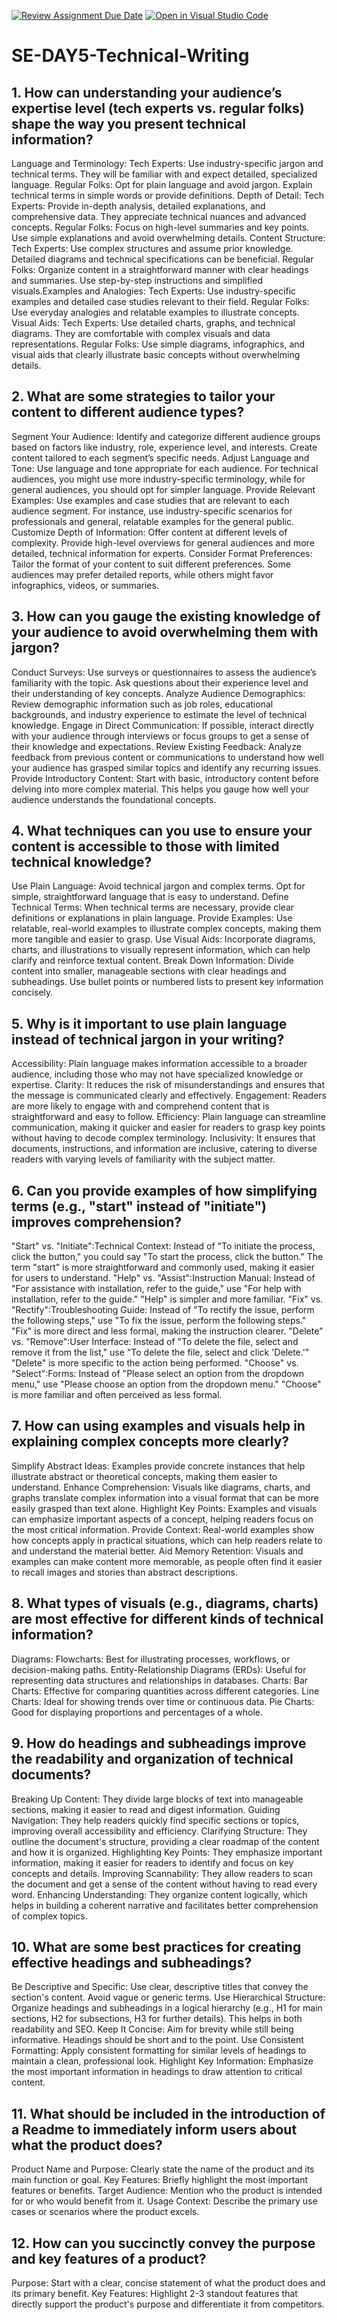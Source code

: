 [![Review Assignment Due Date](https://classroom.github.com/assets/deadline-readme-button-22041afd0340ce965d47ae6ef1cefeee28c7c493a6346c4f15d667ab976d596c.svg)](https://classroom.github.com/a/zsAR-pyY)
[![Open in Visual Studio Code](https://classroom.github.com/assets/open-in-vscode-2e0aaae1b6195c2367325f4f02e2d04e9abb55f0b24a779b69b11b9e10269abc.svg)](https://classroom.github.com/online_ide?assignment_repo_id=15649135&assignment_repo_type=AssignmentRepo)
# SE-DAY5-Technical-Writing
## 1. How can understanding your audience’s expertise level (tech experts vs. regular folks) shape the way you present technical information?
Language and Terminology:
Tech Experts: Use industry-specific jargon and technical terms. They will be familiar with and expect detailed, specialized language.
Regular Folks: Opt for plain language and avoid jargon. Explain technical terms in simple words or provide definitions.
Depth of Detail:
Tech Experts: Provide in-depth analysis, detailed explanations, and comprehensive data. They appreciate technical nuances and advanced concepts.
Regular Folks: Focus on high-level summaries and key points. Use simple explanations and avoid overwhelming details.
Content Structure:
Tech Experts: Use complex structures and assume prior knowledge. Detailed diagrams and technical specifications can be beneficial.
Regular Folks: Organize content in a straightforward manner with clear headings and summaries. 
Use step-by-step instructions and simplified visuals.Examples and Analogies:
Tech Experts: Use industry-specific examples and detailed case studies relevant to their field.
Regular Folks: Use everyday analogies and relatable examples to illustrate concepts.
Visual Aids:
Tech Experts: Use detailed charts, graphs, and technical diagrams. They are comfortable with complex visuals and data representations.
Regular Folks: Use simple diagrams, infographics, and visual aids that clearly illustrate basic concepts without overwhelming details.

## 2. What are some strategies to tailor your content to different audience types?
Segment Your Audience: Identify and categorize different audience groups based on factors like industry, role, experience level, and interests. Create content tailored to each segment’s specific needs.
Adjust Language and Tone: Use language and tone appropriate for each audience. For technical audiences, you might use more industry-specific terminology, while for general audiences, you should opt for simpler language.
Provide Relevant Examples: Use examples and case studies that are relevant to each audience segment. For instance, use industry-specific scenarios for professionals and general, relatable examples for the general public.
Customize Depth of Information: Offer content at different levels of complexity. Provide high-level overviews for general audiences and more detailed, technical information for experts.
Consider Format Preferences: Tailor the format of your content to suit different preferences. Some audiences may prefer detailed reports, while others might favor infographics, videos, or summaries.
## 3. How can you gauge the existing knowledge of your audience to avoid overwhelming them with jargon?
Conduct Surveys: Use surveys or questionnaires to assess the audience’s familiarity with the topic. Ask questions about their experience level and their understanding of key concepts.
Analyze Audience Demographics: Review demographic information such as job roles, educational backgrounds, and industry experience to estimate the level of technical knowledge.
Engage in Direct Communication: If possible, interact directly with your audience through interviews or focus groups to get a sense of their knowledge and expectations.
Review Existing Feedback: Analyze feedback from previous content or communications to understand how well your audience has grasped similar topics and identify any recurring issues.
Provide Introductory Content: Start with basic, introductory content before delving into more complex material. This helps you gauge how well your audience understands the foundational concepts.

## 4. What techniques can you use to ensure your content is accessible to those with limited technical knowledge?
Use Plain Language: Avoid technical jargon and complex terms. Opt for simple, straightforward language that is easy to understand.
Define Technical Terms: When technical terms are necessary, provide clear definitions or explanations in plain language.
Provide Examples: Use relatable, real-world examples to illustrate complex concepts, making them more tangible and easier to grasp.
Use Visual Aids: Incorporate diagrams, charts, and illustrations to visually represent information, which can help clarify and reinforce textual content.
Break Down Information: Divide content into smaller, manageable sections with clear headings and subheadings. Use bullet points or numbered lists to present key information concisely.

## 5. Why is it important to use plain language instead of technical jargon in your writing?
Accessibility: Plain language makes information accessible to a broader audience, including those who may not have specialized knowledge or expertise.
Clarity: It reduces the risk of misunderstandings and ensures that the message is communicated clearly and effectively.
Engagement: Readers are more likely to engage with and comprehend content that is straightforward and easy to follow.
Efficiency: Plain language can streamline communication, making it quicker and easier for readers to grasp key points without having to decode complex terminology.
Inclusivity: It ensures that documents, instructions, and information are inclusive, catering to diverse readers with varying levels of familiarity with the subject matter.

## 6. Can you provide examples of how simplifying terms (e.g., "start" instead of "initiate") improves comprehension?
"Start" vs. "Initiate":Technical Context: Instead of "To initiate the process, click the button," you could say "To start the process, click the button." The term "start" is more straightforward and commonly used, making it easier for users to understand.
"Help" vs. "Assist":Instruction Manual: Instead of "For assistance with installation, refer to the guide," use "For help with installation, refer to the guide." "Help" is simpler and more familiar.
"Fix" vs. "Rectify":Troubleshooting Guide: Instead of "To rectify the issue, perform the following steps," use "To fix the issue, perform the following steps." "Fix" is more direct and less formal, making the instruction clearer.
"Delete" vs. "Remove":User Interface: Instead of "To delete the file, select and remove it from the list," use "To delete the file, select and click 'Delete.'" "Delete" is more specific to the action being performed.
"Choose" vs. "Select":Forms: Instead of "Please select an option from the dropdown menu," use "Please choose an option from the dropdown menu." "Choose" is more familiar and often perceived as less formal.

## 7. How can using examples and visuals help in explaining complex concepts more clearly?
Simplify Abstract Ideas: Examples provide concrete instances that help illustrate abstract or theoretical concepts, making them easier to understand.
Enhance Comprehension: Visuals like diagrams, charts, and graphs translate complex information into a visual format that can be more easily grasped than text alone.
Highlight Key Points: Examples and visuals can emphasize important aspects of a concept, helping readers focus on the most critical information.
Provide Context: Real-world examples show how concepts apply in practical situations, which can help readers relate to and understand the material better.
Aid Memory Retention: Visuals and examples can make content more memorable, as people often find it easier to recall images and stories than abstract descriptions.

## 8. What types of visuals (e.g., diagrams, charts) are most effective for different kinds of technical information?
Diagrams:
Flowcharts: Best for illustrating processes, workflows, or decision-making paths.
Entity-Relationship Diagrams (ERDs): Useful for representing data structures and relationships in databases.
Charts:
Bar Charts: Effective for comparing quantities across different categories.
Line Charts: Ideal for showing trends over time or continuous data.
Pie Charts: Good for displaying proportions and percentages of a whole.

## 9. How do headings and subheadings improve the readability and organization of technical documents?
Breaking Up Content: They divide large blocks of text into manageable sections, making it easier to read and digest information.
Guiding Navigation: They help readers quickly find specific sections or topics, improving overall accessibility and efficiency.
Clarifying Structure: They outline the document's structure, providing a clear roadmap of the content and how it is organized.
Highlighting Key Points: They emphasize important information, making it easier for readers to identify and focus on key concepts and details.
Improving Scannability: They allow readers to scan the document and get a sense of the content without having to read every word.
Enhancing Understanding: They organize content logically, which helps in building a coherent narrative and facilitates better comprehension of complex topics.

## 10. What are some best practices for creating effective headings and subheadings?
Be Descriptive and Specific: Use clear, descriptive titles that convey the section's content. Avoid vague or generic terms.
Use Hierarchical Structure: Organize headings and subheadings in a logical hierarchy (e.g., H1 for main sections, H2 for subsections, H3 for further details). This helps in both readability and SEO.
Keep It Concise: Aim for brevity while still being informative. Headings should be short and to the point.
Use Consistent Formatting: Apply consistent formatting for similar levels of headings to maintain a clean, professional look.
Highlight Key Information: Emphasize the most important information in headings to draw attention to critical content.

## 11. What should be included in the introduction of a Readme to immediately inform users about what the product does?
Product Name and Purpose: Clearly state the name of the product and its main function or goal.
Key Features: Briefly highlight the most important features or benefits.
Target Audience: Mention who the product is intended for or who would benefit from it.
Usage Context: Describe the primary use cases or scenarios where the product excels.

## 12. How can you succinctly convey the purpose and key features of a product?
Purpose: Start with a clear, concise statement of what the product does and its primary benefit.
Key Features: Highlight 2-3 standout features that directly support the product's purpose and differentiate it from competitors.

